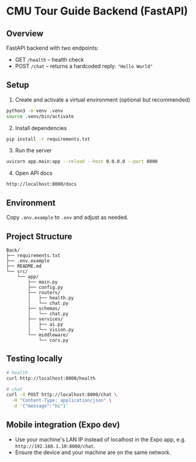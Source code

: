 # CMU Tour Guide Backend (FastAPI)

## Overview

FastAPI backend with two endpoints:

- GET `/health` – health check
- POST `/chat` – returns a hardcoded reply: `"Hello World"`

## Setup

1. Create and activate a virtual environment (optional but recommended)

```bash
python3 -m venv .venv
source .venv/bin/activate
```

2. Install dependencies

```bash
pip install -r requirements.txt
```

3. Run the server

```bash
uvicorn app.main:app --reload --host 0.0.0.0 --port 8000
```

4. Open API docs

```
http://localhost:8000/docs
```

## Environment

Copy `.env.example` to `.env` and adjust as needed.

## Project Structure

```
Back/
├── requirements.txt
├── .env.example
├── README.md
└── src/
    └── app/
        ├── main.py
        ├── config.py
        ├── routers/
        │   ├── health.py
        │   └── chat.py
        ├── schemas/
        │   └── chat.py
        ├── services/
        │   ├── ai.py
        │   └── vision.py
        └── middleware/
            └── cors.py
```

## Testing locally

```bash
# health
curl http://localhost:8000/health

# chat
curl -X POST http://localhost:8000/chat \
  -H "Content-Type: application/json" \
  -d '{"message":"hi"}'
```

## Mobile integration (Expo dev)

- Use your machine's LAN IP instead of localhost in the Expo app, e.g. `http://192.168.1.10:8000/chat`.
- Ensure the device and your machine are on the same network.
